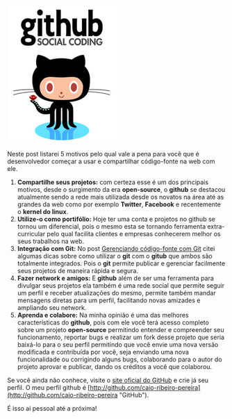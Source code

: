 [![Github Social Coding](../images/github-logo.jpg "Github Social Coding")](http://github.com "GitHub")

Neste post listarei 5 motivos pelo qual vale a pena para você que é desenvolvedor começar a usar e compartilhar código-fonte na web com ele.

1.  **Compartilhe seus projetos:** com certeza esse é um dos principais motivos, desde o surgimento da era **open-source**, o **github** se destacou atualmente sendo a rede mais utilizada desde os novatos na área até as grandes da web como por exemplo **Twitter**, **Facebook** e recentemente o **kernel do linux**.
2.  **Utilize-o como portifólio:** Hoje ter uma conta e projetos no github se tornou um diferencial, pois o mesmo esta se tornando ferramenta extra-curricular pelo qual facilita clientes e empresas conhecerem melhor os seus trabalhos na web.
3.  **Integração com Git:** No post [Gerenciando código-fonte com Git](../gerenciando-codigo-fonte-com-git "Gerenciando código-fonte com Git") citei algumas dicas sobre como utilizar o **git** com o **gitub** que ambos são totalmente integrados. Pois o **git** permite publicar e gerenciar facilmente seus projetos de maneira rápida e segura.
4.  **Fazer network e amigos:** E **github** além de ser uma ferramenta para divulgar seus projetos ela também é uma rede social que permite seguir um perfil e receber atualizações do mesmo, permite também mandar mensagens diretas para um perfil, facilitando novas amizades e ampliando seu network.
5.  **Aprenda e colabore:** Na minha opinião é uma das melhores características do **github**, pois com ele você terá acesso completo sobre um projeto **open-source** permitindo entender e compreender seu funcionamento, reportar bugs e realizar um fork desse projeto que seria baixá-lo para o seu perfil permitindo que você envie uma nova versão modificada e contribuída por você, seja enviando uma nova funcionalidade ou corrigindo alguns bugs, colaborando para o autor do projeto aprovar e publicar, dando os créditos a você que colaborou.

Se você ainda não conhece, visite o [site oficial do GitHub](http://github.com "GitHub") e crie já seu perfil. O meu perfil github é [http://github.com/caio-ribeiro-pereira](http://github.com/caio-ribeiro-pereira "GitHub").

É isso ai pessoal até a próxima!